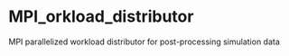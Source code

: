# MPI_orkload_distributor
MPI parallelized workload distributor for post-processing simulation data

